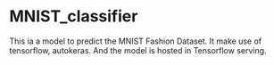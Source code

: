 # MNIST_classifier

This ia a model to predict the MNIST Fashion Dataset. It make use of tensorflow, autokeras. 
And the model is hosted in Tensorflow serving. 
